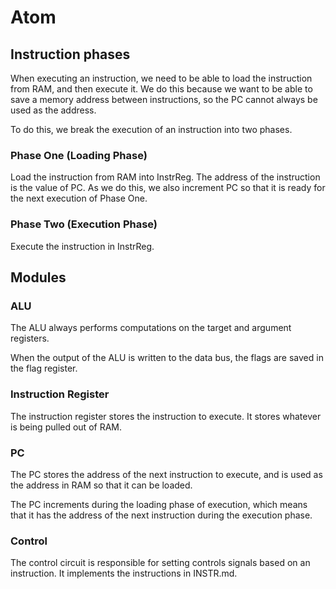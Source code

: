 # Atom
## Instruction phases
When executing an instruction, we need to be able to load the instruction from RAM, and then execute it. We do this
because we want to be able to save a memory address between instructions, so the PC cannot always be used as the
address.

To do this, we break the execution of an instruction into two phases.

### Phase One (Loading Phase)
Load the instruction from RAM into InstrReg. The address of the instruction is the value of PC. As we do this, we also
increment PC so that it is ready for the next execution of Phase One.

### Phase Two (Execution Phase)
Execute the instruction in InstrReg.

## Modules
### ALU
The ALU always performs computations on the target and argument registers.

When the output of the ALU is written to the data bus, the flags are saved in the flag register.

### Instruction Register
The instruction register stores the instruction to execute. It stores whatever is being pulled out of RAM.

### PC
The PC stores the address of the next instruction to execute, and is used as the address in RAM so that it can be
loaded.

The PC increments during the loading phase of execution, which means that it has the address of the next instruction
during the execution phase.

### Control
The control circuit is responsible for setting controls signals based on an instruction. It implements the instructions
in INSTR.md.

